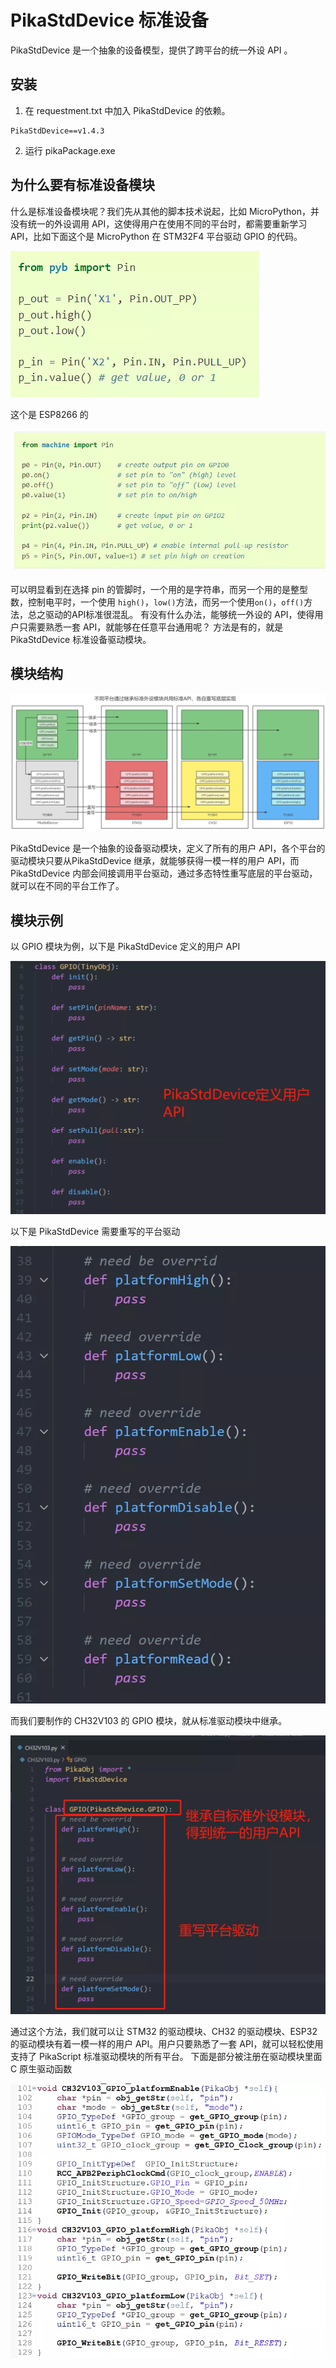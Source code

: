 # PikaStdDevice 标准设备

PikaStdDevice 是一个抽象的设备模型，提供了跨平台的统一外设 API 。
## 安装

1. 在 requestment.txt 中加入 PikaStdDevice 的依赖。
```
PikaStdDevice==v1.4.3
```

2. 运行 pikaPackage.exe
## 为什么要有标准设备模块
什么是标准设备模块呢？我们先从其他的脚本技术说起，比如 MicroPython，并没有统一的外设调用 API，这使得用户在使用不同的平台时，都需要重新学习 API，比如下面这个是 MicroPython 在 STM32F4 平台驱动 GPIO 的代码。

![](assets/1638495380966-02a52d33-9986-401c-a7e1-136ce71ad53e.webp)

这个是 ESP8266 的

![](assets/1638495381179-e6afcca5-7f32-4a2f-a531-10f6b106db15.webp)

可以明显看到在选择 pin 的管脚时，一个用的是字符串，而另一个用的是整型数，控制电平时，一个使用 `high()`，`low()`方法，而另一个使用`on()`，`off()`方法，总之驱动的API标准很混乱。
有没有什么办法，能够统一外设的 API，使得用户只需要熟悉一套 API，就能够在任意平台通用呢？
方法是有的，就是 PikaStdDevice 标准设备驱动模块。

## 模块结构



![](assets/1638681382807-901fa254-8323-4a9b-92ef-4e5b6e8ad5f9.png)

PikaStdDevice 是一个抽象的设备驱动模块，定义了所有的用户 API，各个平台的驱动模块只要从PikaStdDevice 继承，就能够获得一模一样的用户 API，而 PikaStdDevice 内部会间接调用平台驱动，通过多态特性重写底层的平台驱动，就可以在不同的平台工作了。

## 模块示例

以 GPIO 模块为例，以下是 PikaStdDevice 定义的用户 API

![](assets/1638495381064-51409a36-812a-48ea-a6ae-23b3c177582d.webp)

以下是 PikaStdDevice 需要重写的平台驱动

![](assets/1638495381214-1189c3eb-28ef-408e-a21e-e6bbc594d6fb.webp)

而我们要制作的 CH32V103 的 GPIO 模块，就从标准驱动模块中继承。

![](assets/1638495381703-8e227dcc-97d7-4069-8754-4c118deea3fb.webp)

通过这个方法，我们就可以让 STM32 的驱动模块、CH32 的驱动模块、ESP32 的驱动模块有着一模一样的用户 API。用户只要熟悉了一套 API，就可以轻松使用支持了 PikaScript 标准驱动模块的所有平台。
下面是部分被注册在驱动模块里面 C 原生驱动函数

![](assets/1638495381557-21aaad62-bd63-40bc-b818-257e16992780.webp)



